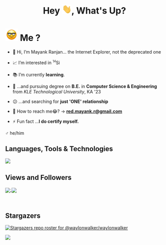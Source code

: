 <h1 align="center"> Hey <img src="https://github.com/itsMeBuddy/itsMeBuddy/blob/main/gifs/wave.gif" width="30px" height="30px" />, What's Up? </h1>

# <img src="https://github.com/itsMeBuddy/itsMeBuddy/blob/main/gifs/Gif_.gif" width="40px" height="40px" /> Me ?

- 👋 Hi, I’m Mayank Ranjan... the Internet Explorer, not the deprecated one

- 📈 I’m interested in <sup><small>14</small></sup>Si

- 📚 I’m currently **learning**.

- 🥱 ...and pursuing degree on **B.E.** in **Computer Science & Engineering** from _KLE Technological University_, KA '23

- 😕 ...and searching for **just 'ONE' relationship**

- 📮 How to reach me😂? -> **red.mayank.r@gmail.com**

- ⚡ Fun fact ...**I do certify myself.**

♂ he/him

## Languages, Tools & Technologies

<p align="left">
    <a href=""><img src="https://img.icons8.com/color/48/000000/c-plus-plus-logo.png"/></a>
</p>

## Views and Followers

<!--
[![GitHub Streak](https://streak-stats.demolab.com?user=itsMeBuddy&theme=github-dark-blue&hide_border=true&date_format=M%20j%5B%2C%20Y%5D)](https://git.io/streak-stats)

![Mayank's GitHub stats](https://github-readme-stats.vercel.app/api?username=itsMeBuddy&show_icons=true&theme=radical)

[![Mayank's github activity graph](https://activity-graph.herokuapp.com/graph?username=itsMeBuddy&bg_color=0D1117&color=5BCDEC&line=5BCDEC&point=FFFFFF&hide_border=true)](https://github.com/itsMeBuddy/)
 -->

<a href="https://streak-stats.demolab.com?user=itsMeBuddy&theme=github-dark-blue&hide_border=true&date_format=M%20j%5B%2C%20Y%5D">
  <img align="center" src="https://streak-stats.demolab.com?user=itsMeBuddy&theme=github-dark-blue&hide_border=true&date_format=M%20j%5B%2C%20Y%5D" />
</a>
<a href="https://github.com/anuraghazra/convoychat">
  <img align="center" src="https://github-readme-stats.vercel.app/api/pin/?username=anuraghazra&repo=convoychat" />
</a>

<p align="center">
    <a href="">
        <img title="🔥" alt="" src="https://streak-stats.demolab.com?user=itsMeBuddy&theme=github-dark-blue&hide_border=true&date_format=M%20j%5B%2C%20Y%5D"/>
    </a>
</p>

## Stargazers

[![Stargazers repo roster for @waylonwalker/waylonwalker](https://reporoster.com/stars/itsMeBuddy/itsMeBuddy)](https://github.com/itsMeBuddy/itsMeBuddy)

<a href="https://github.com/itsMeBuddy/">
    <img src="https://komarev.com/ghpvc/?username=itsMeBuddy">
</a>
